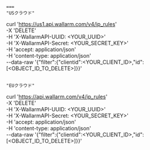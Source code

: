 ```
===
"USクラウド"
   ```
   curl 'https://us1.api.wallarm.com/v4/ip_rules' \
     -X 'DELETE' \
     -H 'X-WallarmAPI-UUID: <YOUR_UUID>' \
     -H 'X-WallarmAPI-Secret: <YOUR_SECRET_KEY>' \
     -H 'accept: application/json' \
     -H 'content-type: application/json' \
     --data-raw '{"filter":{"clientid":<YOUR_CLIENT_ID>,"id":[<OBJECT_ID_TO_DELETE>]}}'
   ```

"EUクラウド"
   ```
   curl 'https://api.wallarm.com/v4/ip_rules' \
     -X 'DELETE' \
     -H 'X-WallarmAPI-UUID: <YOUR_UUID>' \
     -H 'X-WallarmAPI-Secret: <YOUR_SECRET_KEY>' \
     -H 'accept: application/json' \
     -H 'content-type: application/json' \
     --data-raw '{"filter":{"clientid":<YOUR_CLIENT_ID>,"id":[<OBJECT_ID_TO_DELETE>]}}'
   ```
```